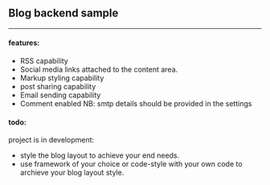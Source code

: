 ## Blog backend sample
--------
#### features:
 - RSS capability
 - Social media links attached to the content area.
 - Markup styling capability
 - post sharing capability
 - Email sending capability
 - Comment enabled
 NB: smtp details should be provided in the settings
 
#### todo:
project is in development:
- style the blog layout to achieve your end needs.
- use framework of your choice or code-style with your own code to archieve your blog layout style.
